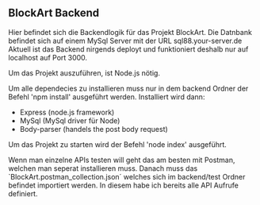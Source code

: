 ## BlockArt Backend

Hier befindet sich die Backendlogik für das Projekt BlockArt. 
Die Datnbank befindet sich auf einem MySql Server mit der URL sql88.your-server.de
Aktuell ist das Backend nirgends deployt und funktioniert deshalb nur auf localhost auf Port 3000.

Um das Projekt auszuführen, ist Node.js nötig. 

Um alle dependecies zu installieren muss nur in dem backend Ordner der Befehl 'npm install' ausgeführt werden. 
Installiert wird dann:
- Express (node.js framework)
- MySql (MySql driver für Node)
- Body-parser (handels the post body request)

Um das Projekt zu starten wird der Befehl 'node index' ausgeführt.

Wenn man einzelne APIs testen will geht das am besten mit Postman, welchen man seperat installieren muss. Danach muss das `BlockArt.postman_collection.json´ welches sich im backend/test Ordner befindet importiert werden. In diesem habe ich bereits alle API Aufrufe definiert.
